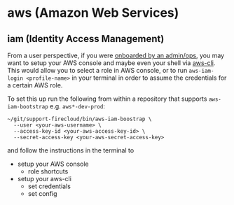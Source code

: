 # aws (Amazon Web Services)

## iam (Identity Access Management)

From a user perspective, if you were [onboarded by an admin/ops](aws-iam.md),
you may want to setup your AWS console and maybe even your shell via [aws-cli](https://github.com/aws/aws-cli/).
This would allow you to select a role in AWS console,
or to run `aws-iam-login <profile-name>` in your terminal
in order to assume the credentials for a certain AWS role.

To set this up run the following from within
a repository that supports `aws-iam-bootstrap` e.g. `aws*-dev-prod`:

```
~/git/support-firecloud/bin/aws-iam-boostrap \
  --user <your-aws-username> \
  --access-key-id <your-aws-access-key-id> \
  --secret-access-key <your-aws-secret-access-key>
```

and follow the instructions in the terminal to

* setup your AWS console
  * role shortcuts
* setup your aws-cli
  * set credentials
  * set config
